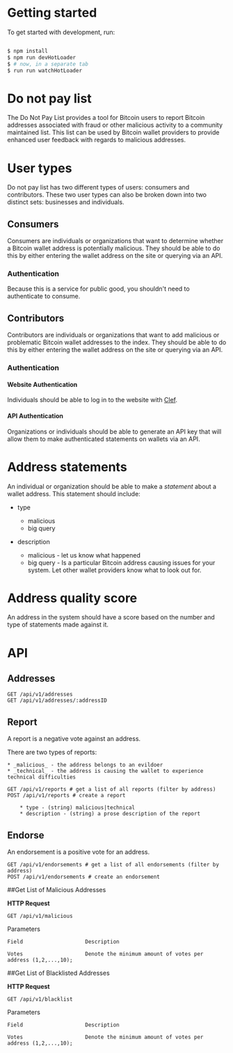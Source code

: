 # Getting started

To get started with development, run:

```bash

$ npm install
$ npm run devHotLoader
$ # now, in a separate tab
$ run run watchHotLoader

```

# Do not pay list

The Do Not Pay List provides a tool for Bitcoin users to report Bitcoin addresses associated with fraud or other malicious activity to a community maintained list. This list can be used by Bitcoin wallet providers to provide enhanced user feedback with regards to malicious addresses. 

# User types

Do not pay list has two different types of users: consumers and contributors. These two user types can also be broken down into two distinct sets: businesses and individuals.

## Consumers

Consumers are individuals or organizations that want to determine whether a Bitcoin wallet address is potentially malicious. They should be able to do this by either entering the wallet address on the site or querying via an API.

### Authentication

Because this is a service for public good, you shouldn't need to authenticate to consume. 

## Contributors

Contributors are individuals or organizations that want to add malicious or problematic Bitcoin wallet addresses to the index. They should be able to do this by either entering the wallet address on the site or querying via an API.

### Authentication

#### Website Authentication

Individuals should be able to log in to the website with [Clef](getclef.com).

#### API Authentication

Organizations or individuals should be able to generate an API key that will allow them to make authenticated statements on wallets via an API.

# Address statements

An individual or organization should be able to make a _statement_ about a wallet address. This statement should include:

* type
    - malicious
    - big query

* description
    - malicious - let us know what happened 
    - big query - Is a particular Bitcoin address causing issues for your system. Let other wallet providers know what to look out for.
    
# Address quality score

An address in the system should have a score based on the number and type of statements made against it.

# API

## Addresses

```
GET /api/v1/addresses
GET /api/v1/addresses/:addressID
```

## Report

A report is a negative vote against an address.

There are two types of reports:

    * _malicious_ - the address belongs to an evildoer
    * _technical_ - the address is causing the wallet to experience technical difficulties

```
GET /api/v1/reports # get a list of all reports (filter by address)
POST /api/v1/reports # create a report

    * type - (string) malicious|technical
    * description - (string) a prose description of the report
```

## Endorse

An endorsement is a positive vote for an address.

```
GET /api/v1/endorsements # get a list of all endorsements (filter by address)
POST /api/v1/endorsements # create an endorsement
```

##Get List of Malicious Addresses

**HTTP Request**
```
GET /api/v1/malicious
```
Parameters

```
Field                    Description

Votes                    Denote the minimum amount of votes per address (1,2,...,10);
```

##Get List of Blacklisted Addresses

**HTTP Request**
```
GET /api/v1/blacklist
```

Parameters

```
Field                    Description

Votes                    Denote the minimum amount of votes per address (1,2,...,10);
```


